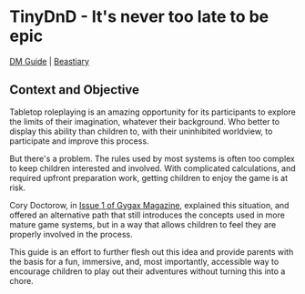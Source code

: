 # TinyDnD - It's never too late to be epic

[DM Guide](/dmguide) |  [Beastiary](/beastiary)

## Context and Objective
Tabletop roleplaying is an amazing opportunity for its participants to explore the limits of their imagination, whatever their background. Who better to display this ability than children to, with their uninhibited worldview, to participate and improve this process.

But there's a problem. The rules used by most systems is often too complex to keep children interested and involved. With complicated calculations, and required upfront preparation work, getting children to enjoy the game is at risk.

Cory Doctorow, in [Issue 1 of Gygax Magazine](http://gygaxmagazine.com/selected-content/dming-for-your-toddler/), explained this situation, and offered an alternative path that still introduces the concepts used in more mature game systems, but in a way that allows children to feel they are properly involved in the process.

This guide is an effort to further flesh out this idea and provide parents with the basis for a fun, immersive, and, most importantly, accessible way to encourage children to play out their adventures without turning this into a chore.
